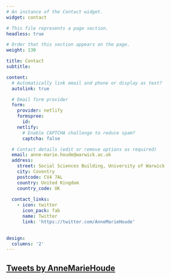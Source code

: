 ```yaml
---
# An instance of the Contact widget.
widget: contact

# This file represents a page section.
headless: true

# Order that this section appears on the page.
weight: 130

title: Contact
subtitle:

content:
  # Automatically link email and phone or display as text?
  autolink: true

  # Email form provider
  form:
    provider: netlify
    formspree:
      id:
    netlify:
      # Enable CAPTCHA challenge to reduce spam?
      captcha: false

  # Contact details (edit or remove options as required)
  email: anne-marie.houde@warwick.ac.uk
  address:
    street: Social Sciences Building, University of Warwick
    city: Coventry
    postcode: CV4 7AL
    country: United Kingdom
    country_code: UK
  
  contact_links:
    - icon: twitter
      icon_pack: fab
      name: Twitter
      link: 'https://twitter.com/AnneMarieHoude'
    

design:
  columns: '2'
---
```

<a class="twitter-timeline" data-width="800" data-height="400" href="https://twitter.com/AnneMarieHoude?ref_src=twsrc%5Etfw">Tweets by AnneMarieHoude</a> <script async src="https://platform.twitter.com/widgets.js" charset="utf-8"></script> 
---

